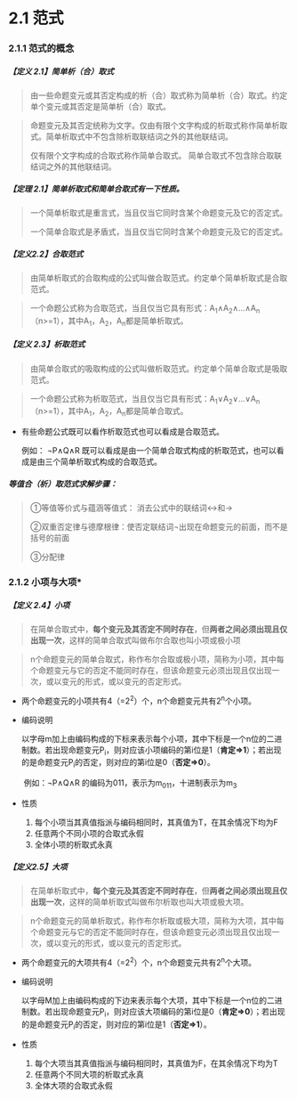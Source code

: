 # 2.1 范式

### 2.1.1 范式的概念

##### 【定义 2.1】简单析（合）取式

> 由一些命题变元或其否定构成的析（合）取式称为简单析（合）取式。约定单个变元或其否定是简单析（合）取式。

> 命题变元及其否定统称为文字。仅由有限个文字构成的析取式称作简单析取式。简单析取式中不包含除析取联结词之外的其他联结词。
>
> 仅有限个文字构成的合取式称作简单合取式。 简单合取式不包含除合取联结词之外的其他联结词。

##### 【定理 2.1】简单析取式和简单合取式有一下性质。

> 一个简单析取式是重言式，当且仅当它同时含某个命题变元及它的否定式。
>
> 一个简单合取式是矛盾式，当且仅当它同时含某个命题变元及它的否定式。

##### 【定义2.2】合取范式

> 由简单析取式的合取构成的公式叫做合取范式。约定单个简单析取式是合取范式。

> 一个命题公式称为合取范式，当且仅当它具有形式：A<sub>1</sub>∧A<sub>2</sub>∧...∧A<sub>n</sub>（n>=1），其中A<sub>1</sub>，A<sub>2</sub>，A<sub>n</sub>都是简单析取式。

##### 【定义 2.3】析取范式

> 由简单合取式的吸取构成的公式叫做析取范式。约定单个简单合取式是吸取范式。

> 一个命题公式称为析取范式，当且仅当它具有形式：A<sub>1</sub>∨A<sub>2</sub>∨...∨A<sub>n</sub>（n>=1），其中A<sub>1</sub>，A<sub>2</sub>，A<sub>n</sub>都是简单合取式。

* 有些命题公式既可以看作析取范式也可以看成是合取范式。

  例如： ¬P∧Q∧R 既可以看成是由一个简单合取式构成的析取范式，也可以看成是由三个简单析取式构成的合取范式。

##### 等值合（析）取范式求解步骤：

> ①等值等价式与蕴涵等值式： 消去公式中的联结词↔和→
>
> ②双重否定律与德摩根律：使否定联结词¬出现在命题变元的前面，而不是括号的前面
>
> ③分配律

### 2.1.2 小项与大项*

##### 【定义 2.4】小项

> 在简单合取式中，**每个变元及其否定不同时存在**，但**两者之间必须出现且仅出现一次**，这样的简单合取式叫做布尔合取也叫小项或极小项

> n个命题变元的简单合取式，称作布尔合取或极小项，简称为小项，其中每个命题变元与它的否定不能同时存在，但该命题变元必须出现且仅出现一次，或以变元的形式，或以变元的否定形式。

* 两个命题变元的小项共有4（=2<sup>2</sup>）个，n个命题变元共有2<sup>n</sup>个小项。

* 编码说明

  ​		以字母m加上由编码构成的下标来表示每个小项，其中下标是一个n位的二进制数。若出现命题变元P<sub>i</sub>，则对应该小项编码的第i位是1（**肯定=>1**）；若出现的是命题变元P<sub>i</sub>的否定，则对应的第i位是0（**否定=>0**）。

  ​		例如：¬P∧Q∧R 的编码为011，表示为m<sub>011</sub>，十进制表示为m<sub>3</sub>
  
* 性质

  1. 每个小项当其真值指派与编码相同时，其真值为T，在其余情况下均为F
  2. 任意两个不同小项的合取式永假
  3. 全体小项的析取式永真

##### 【定义2.5】大项

> 在简单析取式中，**每个变元及其否定不同时存在**，但**两者之间必须出现且仅出现一次**，这样的简单析取式叫做布尔析取也叫大项或极大项。

> n个命题变元的简单析取式，称作布尔析取或极大项，简称为大项，其中每个命题变元与它的否定不能同时存在，但该命题变元必须出现且仅出现一次，或以变元的形式，或以变元的否定形式。

* 两个命题变元的大项共有4（=2<sup>2</sup>）个，n个命题变元共有2<sup>n</sup>个大项。

* 编码说明

  ​		以字母M加上由编码构成的下边来表示每个大项，其中下标是一个n位的二进制数。若出现命题变元P<sub>i</sub>，则对应该大项编码的第i位是0（**肯定=>0**）；若出现的是命题变元P<sub>i</sub>的否定，则对应的第i位是1（**否定=>1**）。

* 性质

  1. 每个大项当其真值指派与编码相同时，其真值为F，在其余情况下均为T
  2. 任意两个不同大项的析取式永真
  3. 全体大项的合取式永假